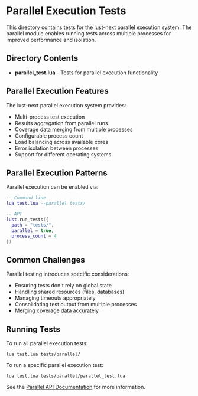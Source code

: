 # Parallel Execution Tests

This directory contains tests for the lust-next parallel execution system. The parallel module enables running tests across multiple processes for improved performance and isolation.

## Directory Contents

- **parallel_test.lua** - Tests for parallel execution functionality

## Parallel Execution Features

The lust-next parallel execution system provides:

- Multi-process test execution
- Results aggregation from parallel runs
- Coverage data merging from multiple processes
- Configurable process count
- Load balancing across available cores
- Error isolation between processes
- Support for different operating systems

## Parallel Execution Patterns

Parallel execution can be enabled via:

```lua
-- Command-line
lua test.lua --parallel tests/

-- API
lust.run_tests({
  path = "tests/",
  parallel = true,
  process_count = 4
})
```

## Common Challenges

Parallel testing introduces specific considerations:

- Ensuring tests don't rely on global state
- Handling shared resources (files, databases)
- Managing timeouts appropriately
- Consolidating test output from multiple processes
- Merging coverage data accurately

## Running Tests

To run all parallel execution tests:
```
lua test.lua tests/parallel/
```

To run a specific parallel execution test:
```
lua test.lua tests/parallel/parallel_test.lua
```

See the [Parallel API Documentation](/docs/api/parallel.md) for more information.